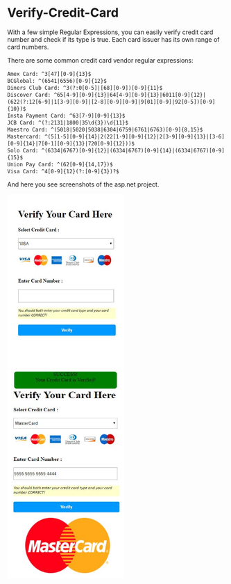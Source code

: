 # Verify-Credit-Card

With a few simple Regular Expressions, you can easily verify credit card number and check if its type is true. Each card issuer has its own range of card numbers. 

There are some common credit card vendor regular expressions:

    Amex Card: ^3[47][0-9]{13}$
    BCGlobal: ^(6541|6556)[0-9]{12}$
    Diners Club Card: ^3(?:0[0-5]|[68][0-9])[0-9]{11}$
    Discover Card: ^65[4-9][0-9]{13}|64[4-9][0-9]{13}|6011[0-9]{12}|(622(?:12[6-9]|1[3-9][0-9]|[2-8][0-9][0-9]|9[01][0-9]|92[0-5])[0-9]{10})$
    Insta Payment Card: ^63[7-9][0-9]{13}$
    JCB Card: ^(?:2131|1800|35\d{3})\d{11}$
    Maestro Card: ^(5018|5020|5038|6304|6759|6761|6763)[0-9]{8,15}$
    Mastercard: ^(5[1-5][0-9]{14}|2(22[1-9][0-9]{12}|2[3-9][0-9]{13}|[3-6][0-9]{14}|7[0-1][0-9]{13}|720[0-9]{12}))$
    Solo Card: ^(6334|6767)[0-9]{12}|(6334|6767)[0-9]{14}|(6334|6767)[0-9]{15}$
    Union Pay Card: ^(62[0-9]{14,17})$
    Visa Card: ^4[0-9]{12}(?:[0-9]{3})?$
    
And here you see screenshots of the asp.net project.

<img src="img/img1.JPG" width="270" height="400">       <img src="img/img3.JPG" width="270" height="480">

